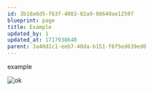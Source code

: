 ```yaml
---
id: 3b18a6d5-f63f-4083-82a9-86649ae12597
blueprint: page
title: Example
updated_by: 1
updated_at: 1717938640
parent: 3a40d1c1-eeb7-40da-b151-f6f5ed639ed0
---
```

example

![ok](https://religionworld.s3.amazonaws.com/uploads/2018/08/eid-1200x1200.jpg)